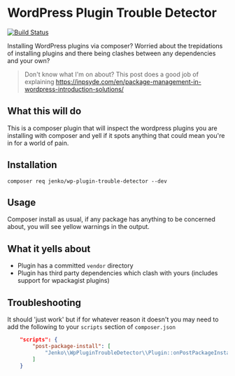 # WordPress Plugin Trouble Detector
[![Build Status](https://travis-ci.com/jenkoian/wp-plugin-trouble-detector.svg?branch=main)](https://travis-ci.com/jenkoian/wp-plugin-trouble-detector)

Installing WordPress plugins via composer? Worried about the trepidations of installing plugins and there being clashes between any dependencies and your own?

> Don't know what I'm on about? This post does a good job of explaining https://inpsyde.com/en/package-management-in-wordpress-introduction-solutions/

## What this will do

This is a composer plugin that will inspect the wordpress plugins you are installing with composer and yell if it spots anything that could mean you're in for a world of pain.

## Installation

`composer req jenko/wp-plugin-trouble-detector --dev`

## Usage

Composer install as usual, if any package has anything to be concerned about, you will see yellow warnings in the output.

## What it yells about

* Plugin has a committed `vendor` directory
* Plugin has third party dependencies which clash with yours (includes support for wpackagist plugins)

## Troubleshooting

It should 'just work' but if for whatever reason it doesn't you may need to add the following to your `scripts` section of `composer.json`

```json
    "scripts": {
        "post-package-install": [
            "Jenko\\WpPluginTroubleDetector\\Plugin::onPostPackageInstall"
        ]
    }
```
